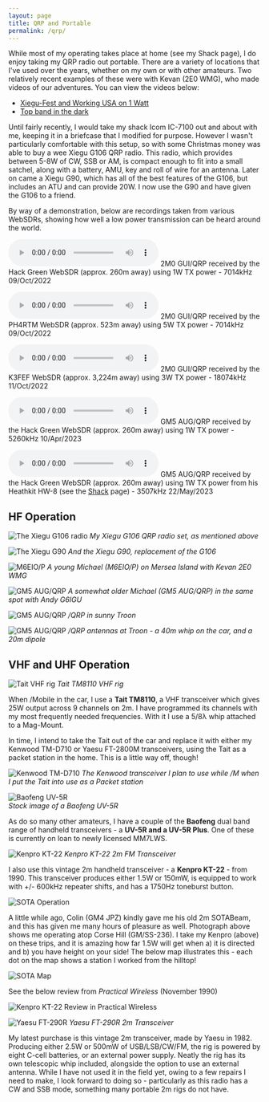 ```yaml
---
layout: page
title: QRP and Portable
permalink: /qrp/
---
```


While most of my operating takes place at home (see my Shack page), I do enjoy taking my QRP radio out portable. There are a variety of locations that I've used over the years, whether on my own or with other amateurs. Two relatively recent examples of these were with Kevan (2E0 WMG), who made videos of our adventures. You can view the videos below:

* [Xiegu-Fest and Working USA on 1 Watt](https://www.youtube.com/watch?v=iizjUnknKbU)
* [Top band in the dark](https://www.youtube.com/watch?v=p4xrpUkOefg)

Until fairly recently, I would take my shack Icom IC-7100 out and about with me, keeping it in a briefcase that I modified for purpose. However I wasn't particularly comfortable with this setup, so with some Christmas money was able to buy a wee Xiegu G106 QRP radio. This radio, which provides between 5-8W of CW, SSB or AM, is compact enough to fit into a small satchel, along with a battery, AMU, key and roll of wire for an antenna. Later on came a Xiegu G90, which has all of the best features of the G106, but includes an ATU and can provide 20W. I now use the G90 and have given the G106 to a friend.

By way of a demonstration, below are recordings taken from various WebSDRs, showing how well a low power transmission can be heard around the world.

<audio
controls
        src="/files/614ca-hack-green-1w-with-explanation.mp3">
            <a href="/files/614ca-hack-green-1w-with-explanation.mp3">
                Download audio
            </a>
    </audio>
2M0 GUI/QRP received by the Hack Green WebSDR (approx. 260m away) using 1W TX power - 7014kHz 09/Oct/2022

<audio 
controls
        src="/files/856ae-ph4rtm-netherlands-5w-rx.mp3">
            <a href="/files/856ae-ph4rtm-netherlands-5w-rx.mp3">
                Download audio
            </a>
    </audio>
2M0 GUI/QRP received by the PH4RTM WebSDR (approx. 523m away) using 5W TX power - 7014kHz 09/Oct/2022 
 
<audio 
controls
        src="/files/89d6f-k3fef-east-america-3w-rx.wav">
            <a href="/files/89d6f-k3fef-east-america-3w-rx.wav">
                Download audio
            </a>
    </audio>
2M0 GUI/QRP received by the K3FEF WebSDR (approx. 3,224m away) using 3W TX power - 18074kHz 11/Oct/2022 

<audio 
controls
        src="/files/websdr_recording_2023-04-10t12-24-59z_5260.0khz.wav">
            <a href="/files/websdr_recording_2023-04-10t12-24-59z_5260.0khz.wav">
                Download audio
            </a>
    </audio>
GM5 AUG/QRP received by the Hack Green WebSDR (approx. 260m away) using 1W TX power - 5260kHz 10/Apr/2023 

<audio 
controls
        src="/files/websdr_20230522_3507.wav">
            <a href="/files/websdr_20230522_3507.wav">
                Download audio
            </a>
    </audio>
GM5 AUG/QRP received by the Hack Green WebSDR (approx. 260m away) using 1W TX power from his Heathkit HW-8 (see the [Shack](https://gm5aug.topple.scot/shack) page) - 3507kHz 22/May/2023 

## HF Operation

![The Xiegu G106 radio](/images/4ee77-xiegu-g106-hf-transceiver-3.jpeg)
*My Xiegu G106 QRP radio set, as mentioned above*

![The Xiegu G90](/images/g90.jpg)
*And the Xiegu G90, replacement of the G106*

![M6EIO/P](/images/03815-m6eio-portable.jpg)
*A young Michael (M6EIO/P) on Mersea Island with Kevan 2E0 WMG*

![GM5 AUG/QRP](/images/fe7c9-2a41b66a-5ebf-40c1-a19c-588d36987499.jpeg)
*A somewhat older Michael (GM5 AUG/QRP) in the same spot with Andy G6IGU*

![GM5 AUG/QRP](/images/d3abe-322847684_1261893281138594_578327562309739796_n.jpg)
*/QRP in sunny Troon*

![GM5 AUG/QRP](/images/676da-323527926_857464428807131_387242739454321519_n.jpg)
*/QRP antennas at Troon - a 40m whip on the car, and a 20m dipole* 

## VHF and UHF Operation

![Tait VHF rig](images/tait.jpg)
*Tait TM8110 VHF rig*

When /Mobile in the car, I use a **Tait TM8110**, a VHF transceiver which gives 25W output across 9 channels on 2m. I have programmed its channels with my most frequently needed frequencies. With it I use a 5/8λ whip attached to a Mag-Mount.

In time, I intend to take the Tait out of the car and replace it with either my Kenwood TM-D710 or Yaesu FT-2800M transceivers, using the Tait as a packet station in the home. This is a little way off, though!

![Kenwood TM-D710](images/kenwood.jpeg)
*The Kenwood transceiver I plan to use while /M when I put the Tait into use as a Packet station*

![Baofeng UV-5R](images/baofeng.jpg)
<br>*Stock image of a Baofeng UV-5R*

As do so many other amateurs, I have a couple of the **Baofeng** dual band range of handheld transceivers - a **UV-5R and a UV-5R Plus**. One of these is currently on loan to newly licensed MM7LWS.

![Kenpro KT-22](images/kenpro.jpg)
*Kenpro KT-22 2m FM Transceiver*

I also use this vintage 2m handheld transceiver - a **Kenpro KT-22** - from 1990. This transceiver produces either 1.5W or 150mW, is equipped to work with +/- 600kHz repeater shifts, and has a 1750Hz toneburst button. 

![SOTA Operation](images/sota.jpg)

A little while ago, Colin (GM4 JPZ) kindly gave me his old 2m SOTABeam, and this has given me many hours of pleasure as well. Photograph above shows me operating atop Corse Hill (GM/SS-236). I take my Kenpro (above) on these trips, and it is amazing how far 1.5W will get when a) it is directed and b) you have height on your side! The below map illustrates this - each dot on the map shows a station I worked from the hilltop!

![SOTA Map](images/sotamap.jpg)

See the below review from *Practical Wireless* (November 1990)

![Kenpro KT-22 Review in Practical Wireless](images/KenproPW.jpg)

![Yaesu FT-290R](images/yaesu.jpg)
*Yaesu FT-290R 2m Transceiver*

My latest purchase is this vintage 2m transceiver, made by Yaesu in 1982. Producing either 2.5W or 500mW of USB/LSB/CW/FM, the rig is powered by eight C-cell batteries, or an external power supply. Neatly the rig has its own telescopic whip included, alongside the option to use an external antenna. While I have not used it in the field yet, owing to a few repairs I need to make, I look forward to doing so - particularly as this radio has a CW and SSB mode, something many portable 2m rigs do not have.

